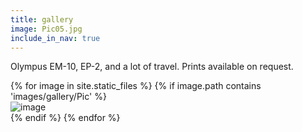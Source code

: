 ```yaml
---
title: gallery
image: Pic05.jpg
include_in_nav: true
---
```


Olympus EM-10, EP-2, and a lot of travel. Prints available on request.

<div class="box alt">
  {% for image in site.static_files %}
  {% if image.path contains 'images/gallery/Pic' %}
  <div class="row uniform 50%"><div class="4u">
    <span class="image fit">
      <img src="{{ site.baseurl }}{{ image.path }}" alt="image" />
    </span>
  </div>
  </div>
  {% endif %}
  {% endfor %}
</div>
